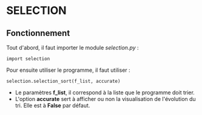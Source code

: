 # SELECTION

## Fonctionnement

Tout d'abord, il faut importer le module *selection.py* :

```
import selection
```

Pour ensuite utiliser le programme, il faut utiliser :

```
selection.selection_sort(f_list, accurate)
```

- Le paramètres **f_list**, il correspond à la liste que le programme doit trier.
- L'option **accurate** sert à afficher ou non la visualisation de l'évolution du tri. Elle est à **False** par défaut.